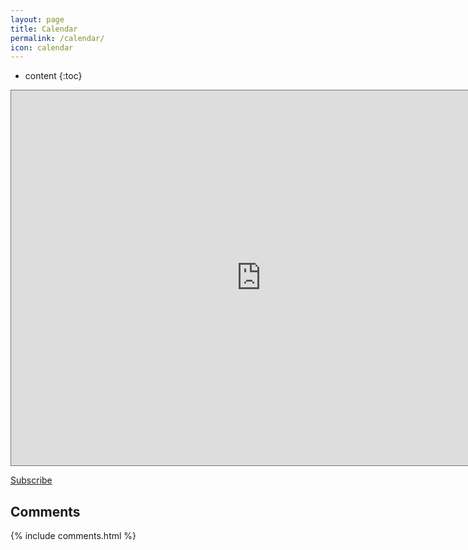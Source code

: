```yaml
---
layout: page
title: Calendar
permalink: /calendar/
icon: calendar
---
```


* content
{:toc}

<iframe src="https://calendar.google.com/calendar/embed?height=600&amp;wkst=1&amp;bgcolor=%23ffffff&amp;ctz=Europe%2FLondon&amp;src=MXI5bjNwaTAwaWIydm5tM2RlZ3Nzb3Z2czBAZ3JvdXAuY2FsZW5kYXIuZ29vZ2xlLmNvbQ&amp;color=%236733DD&amp;showTitle=0&amp;mode=MONTH&amp;showTz=1&amp;showCalendars=0&amp;showPrint=1&amp;showDate=1&amp;showNav=1&amp;showTabs=1" style="border:solid 1px #777" width="800" height="600" frameborder="0" scrolling="no"></iframe>

<a href="https://calendar.google.com/calendar?cid=MXI5bjNwaTAwaWIydm5tM2RlZ3Nzb3Z2czBAZ3JvdXAuY2FsZW5kYXIuZ29vZ2xlLmNvbQ">Subscribe</a>


## Comments

{% include comments.html %}
